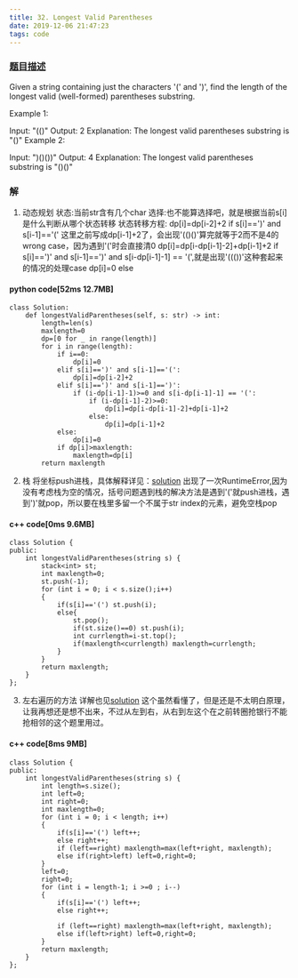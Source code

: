 ```yaml
---
title: 32. Longest Valid Parentheses
date: 2019-12-06 21:47:23
tags: code
---
```

### [题目描述](https://leetcode.com/problems/longest-valid-parentheses/)
Given a string containing just the characters '(' and ')', find the length of the longest valid (well-formed) parentheses substring.

Example 1:

Input: "(()"
Output: 2
Explanation: The longest valid parentheses substring is "()"
Example 2:

Input: ")()())"
Output: 4
Explanation: The longest valid parentheses substring is "()()"

### 解
1. 动态规划
状态:当前str含有几个char
选择:也不能算选择吧，就是根据当前s[i]是什么判断从哪个状态转移
状态转移方程:
dp[i]=dp[i-2]+2 if s[i]==')' and s[i-1]=='(' 这里之前写成dp[i-1]+2了，会出现'(()()'算完就等于2而不是4的wrong case，因为遇到'('时会直接清0
dp[i]=dp[i-dp[i-1]-2]+dp[i-1]+2 if s[i]==')' and s[i-1]==')' and s[i-dp[i-1]-1] == '(',就是出现'((())'这种套起来的情况的处理case
dp[i]=0 else
#### python code[52ms 12.7MB]
```
class Solution:
    def longestValidParentheses(self, s: str) -> int:
        length=len(s)
        maxlength=0
        dp=[0 for _ in range(length)]
        for i in range(length):
            if i==0:
                dp[i]=0
            elif s[i]==')' and s[i-1]=='(':
                dp[i]=dp[i-2]+2
            elif s[i]==')' and s[i-1]==')':
                if (i-dp[i-1]-1)>=0 and s[i-dp[i-1]-1] == '(':
                    if (i-dp[i-1]-2)>=0:
                        dp[i]=dp[i-dp[i-1]-2]+dp[i-1]+2
                    else:
                        dp[i]=dp[i-1]+2
            else:
                dp[i]=0
            if dp[i]>maxlength:
                maxlength=dp[i]
        return maxlength
```
2. 栈
将坐标push进栈，具体解释详见：[solution](https://leetcode.com/problems/longest-valid-parentheses/solution/)
出现了一次RuntimeError,因为没有考虑栈为空的情况，括号问题遇到栈的解决方法是遇到'('就push进栈，遇到')'就pop，所以要在栈里多留一个不属于str index的元素，避免空栈pop
#### c++ code[0ms 9.6MB]
```
class Solution {
public:
    int longestValidParentheses(string s) {
        stack<int> st;
        int maxlength=0;
        st.push(-1);
        for (int i = 0; i < s.size();i++)
        {
            if(s[i]=='(') st.push(i);
            else{
                st.pop();
                if(st.size()==0) st.push(i);
                int currlength=i-st.top();
                if(maxlength<currlength) maxlength=currlength;
            }
        }
        return maxlength;
    }
};
```
3. 左右遍历的方法
详解也见[solution](https://leetcode.com/problems/longest-valid-parentheses/solution/)
这个虽然看懂了，但是还是不太明白原理，让我再想还是想不出来，不过从左到右，从右到左这个在之前转圈抢银行不能抢相邻的这个题里用过。
#### c++ code[8ms 9MB]
```
class Solution {
public:
    int longestValidParentheses(string s) {
        int length=s.size();
        int left=0;
        int right=0;
        int maxlength=0;
        for (int i = 0; i < length; i++)
        {
            if(s[i]=='(') left++;
            else right++;
            if (left==right) maxlength=max(left+right, maxlength);
            else if(right>left) left=0,right=0;
        }
        left=0;
        right=0;
        for (int i = length-1; i >=0 ; i--)
        {
            if(s[i]=='(') left++;
            else right++;
            
            if (left==right) maxlength=max(left+right, maxlength);
            else if(left>right) left=0,right=0;
        }
        return maxlength;
    }
};
```
